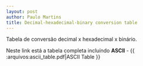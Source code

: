 ```yaml
---
layout: post
author: Paulo Martins
title: Decimal-hexadecimal-binary conversion table
---
```


Tabela de conversão decimal x hexadecimal x binário.

Neste link está a tabela completa incluíndo **ASCII** - {{ :arquivos:ascii_table.pdf|ASCII Table }}